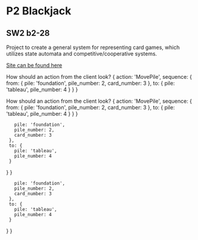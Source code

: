 # P2 Blackjack

## SW2 b2-28

Project to create a general system for representing card games, which utilizes state automata and competitive/cooperative systems.

[Site can be found here](https:p2-blackjack.azurewebsites.net/ "Blackjack Azure")



 How should an action from the client look?
 {
   action: 'MovePile',
   sequence: {
     from: {
       pile: 'foundation',
       pile_number: 2,
       card_number: 3
     },
     to: {
       pile: 'tableau',
       pile_number: 4
     }
   }
 }



 How should an action from the client look?
 {
   action: 'MovePile',
   sequence: {
     from: {
       pile: 'foundation',
       pile_number: 2,
       card_number: 3
     },
     to: {
       pile: 'tableau',
       pile_number: 4
     }
   }
 }

       pile: 'foundation',
       pile_number: 2,
       card_number: 3
     },
     to: {
       pile: 'tableau',
       pile_number: 4
     }
   }
 }

       pile: 'foundation',
       pile_number: 2,
       card_number: 3
     },
     to: {
       pile: 'tableau',
       pile_number: 4
     }
   }
 }

